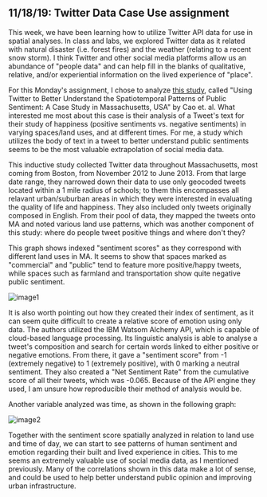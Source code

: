 ## 11/18/19: Twitter Data Case Use assignment 

  This week, we have been learning how to utilize Twitter API data for use in spatial analyses. In class and labs, we explored Twitter data as it related with natural disaster (i.e. forest fires) and the weather (relating to a recent snow storm). I think Twitter and other social media platforms allow us an abundance of "people data" and can help fill in the blanks of qualitative, relative, and/or experiential information on the lived experience of "place". 
    
  For this Monday's assignment, I chose to analyze [this study](https://pdfs.semanticscholar.org/3c21/a45ad99e175d68ddf1155cd96d7df8dadd7c.pdf), called "Using Twitter to Better Understand the Spatiotemporal Patterns of Public Sentiment: A Case Study in Massachusetts, USA" by Cao et. al. What interested me most about this case is their analysis of a Tweet's text for their study of happiness (positive sentiments vs. negative sentiments) in varying spaces/land uses, and at different times. For me, a study which utilizes the body of text in a tweet to better understand public sentiments seems to be the most valuable extrapolation of social media data. 
      
  This inductive study collected Twitter data throughout Massachusetts, most coming from Boston, from November 2012 to June 2013. From that large date range, they narrowed down their data to use only geocoded tweets located within a 1 mile radius of schools; to them this encompasses all relavant urban/suburban areas in which they were interested in evaluating the quality of life and happiness. They also included only tweets originally composed in English. From their pool of data, they mapped the tweets onto MA and noted various land use patterns, which was another component of this study: where do people tweet positive things and where don't they? 
  
  This graph shows indexed "sentiment scores" as they correspond with different land uses in MA. It seems to show that spaces marked as "commercial" and "public" tend to feature more positive/happy tweets, while spaces such as farmland and transportation show quite negative public sentiment. 
  
  ![image1](landuse.jpg)
  
  It is also worth pointing out how they created their index of sentiment, as it can seem quite difficult to create a relative score of emotion using only data. The authors utilized the IBM Watsom Alchemy API, which is capable of cloud-based language processing. Its linguistic analysis is able to analyse a tweet's composition and search for certain words linked to either positive or negative emotions. From there, it gave a "sentiment score" from -1 (extremely negative) to 1 (extremely positive), with 0 marking a neutral sentiment. They also created a "Net Sentiment Rate" from the cumulative score of all their tweets, which was -0.065. Because of the API engine they used, I am unsure how reproducible their method of analysis would be. 
  
  Another variable analyzed was time, as shown in the following graph: 
  
  ![image2](timeofday.jpg)
  
  Together with the sentiment score spatially analyzed in relation to land use and time of day, we can start to see patterns of human sentiment and emotion regarding their built and lived experience in cities. This to me seems an extremely valuable use of social media data, as I mentioned previously. Many of the correlations shown in this data make a lot of sense, and could be used to help better understand public opinion and improving urban infrastructure. 
